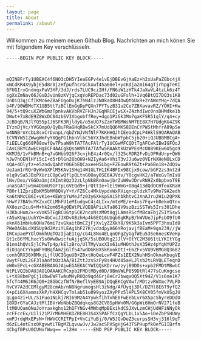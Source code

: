 ```yaml
---
layout: page
title: About
permalink: /about/
---
```

Willkommen zu meinem neuen Github Blog. Nachrichten an mich könen Sie mit folgendem Key verschlüsseln.

<code>-----BEGIN PGP PUBLIC KEY BLOCK-----

mQINBFrTy1UBEAC4f6NO3cDH5YIeaEGPv4e1vEjDBEvGjXaEz+h2xUaPaZGbc4jX
xNCdKR4X9ybjE5d8r8jzHfpufhcrGCkxwf45a60el+ycKdja2mi64gTjrhpgTeKI
6FUGIrxGndnqxPaV3HF/3dJ/rds7LUC9ciIHf/FN6iW1zHTk4JaXwVL4tzLk6z4T
sgXxZmNav66JGsDJvUn8zKVjqCxqVoREPDac73d02uGFslh+1Vq6BtQI7DQ3s1K8
UnDiQ3qjCfIKMc6eZBaFUgoOujK7hN4lzJN0kaO8H4OwQtbUxR+2rAWnYHg+7dQA
b4F/90WBMoTX1GB5tt7zBClEmGgDpPQXn7PYTszB31u2Ce7ZBXavavRZ/YOHI+Kw
94/5+tQ9cuXZWbGmzTpnkvAKVbRVZFHJnJGqNRCEjwiX+Z4zhdIwc0nsDHMdke1b
DWut+7xBdE9Z8WxDC84zbSVIXbgobffRey+dgo1PzGk3Mm7gaKFSR51qlY/q4+cy
JcBDqB/NJlYQ55p1J6SFK3RjldyG/o5xUQ7sZzmTWBMWsNM7EE8X7H7UdgKG4Z9K
IYznDjVc/YVGQmpO/QyBuFRaGHqRBwSkCX7mUdQQ6MKS8DEnCYPWStMhfrA89pSe
w4NNBrnYcbL8sxCrDvnpL/qbZYNJVNfNlF7KKHHQJhIEeadCpLP4HklS9QARAQAB
tCVNYW51ZWwgWmFyYXQgPG1hbnVlbC56YXJhdEBnbWFpbC5jb20+iQJUBBMBCgA+
FiEELCg668P88owfQw7PsaW9hTA7TAcFAlrTy1UCGwMFCQDtTgAFCwkIBwIGFQoJ
CAsCBBYCAwECHgECF4AACgkQsaW9hTA7TAfw5RAAktkUzWPEsMcO889KEw6U5go9
KKMJB/1vFkBMnB+q7uGHbb926F3cnjhE4z4r0Qx/l325cRDR2FvDiOPRdUrp+QW6
hJw7hOENlHYi5cI+d5rDlGn28bOH9+N2IyAa6+VhiT3vJJu6wz0VErNXHeNOLxCD
sQA+4Olyfz+e5zndvQahtY0GEbEQCaxeeH5Lbg+FZEowR9t6Zt+Pa6Bn18+ZdQiw
UeJam1rRQrOyWxGXFlM5KAv1SHq14W1GLTH1IK4BFDx98Cjx9cow/bGF2zs3nt2d
elq9vSa5JBxPXUriC0pCwQflpQLtnG0Oay0SE6AJVdv/Y0cgvHK2/aTWxGvTmIsU
lNv/Dex/YGGDa1mjdAImt8Qz32zLlpNkBRnOawjbrZuW9wJDrvRN9Zx0bpbvoT9E
unaSGATjwSm4DGmU9GF7pLGVEQd9+jrQttIe+lEi9WmG+O8q413dQdOCHfeoXRaH
PB0rl1ZpriEbKM5bMM8QVyY+Y/FZ6Cc4MkUypdxWxRViqncpldzkTv9Mo79A2edh
ka6tNMcCB6I+vK1e+KEWrpYuMeJfz03y6XHspSAiShbkhtvCJXnAJru2H1u2QPXK
hHwY77BA9uYKZxxCCLMhFU1eMIudgwC4j4LIxx/mteME/e+4xs7Fqv+b0ekoQtnx
AX8oznIcu9+M+hk2om65Ag0EWtPLVQEQAPiikTa861V9szBziSSTWs5Irs301Dhe
H3KbuHum2x+xVoK5TEgBCU6tpSCK2ncxNszM0t8gjLAmsRScfMBcaEbjZSIYSsw5
rASuKUgcUuhYO+4bCxcJJXDvABzhHp4k6EO16UUgb6gKRpB/hWVUeJjpFsbO9fU0
eknX61mbHu6QHa76mi7zvGkaitBmCZjFjXv1yZ2XkY8/9K5k3aIvm5PPT3hxuIdO
PWeOAGbLdXUSUp9d2MziYLEAg1hF27KjvdzdpyA66YRojavjfBEaM+9gn239//jW
IRCxpaePYOlOmkhUqTOzIjaE1tg/cG4L8No4ELqnQFgZyGgfWEu53Se6nesKVeHp
Gt1c66YMLhxcYSs0WwBwicfuAjjqSK/5sUBOUtg2JJlV+OtYC2M3U61tLYKItYGg
B1nm1hQVs5jlCPwTp4p/kElzBro/UlTMyVaxXIx61uMHOthJsX35Hz4pYqNYUPZz
diO3gnCYYkpWFY0BqfAmZjGlf547wdDGKBXSkRookOtI+E6ZFx5VU9VBMG8Q3682
conhQRX36X0MkjLjflUCIGguUB+Z0xtHoQeLcwF4FZs1EEX2NuhHSnOknaKbugVE
VwytFUzL2GF3laAnfbOz3AA/BiZttJzsSzFy8s4HUd85aHLJlsb2tLRVQLETeqnD
eW0xEPcL+cGXABEBAAGJAjwEGAEKACYWIQQsKDrrw/zyjB9DDs+xpb2FMDtMBwUC
WtPLVQIbDAUJAO1OAAAKCRCxpb2FMDtMByd0D/9BmVWLP859DtRl477sCuKngcse
L+tX88bmPgCj1UbwEWFTwAuMHyRUQo9qd4Grj8eCr2bwqxOQ5Xt94Z/V1s6ne1K7
5fcT44M6JK6JQ0+28GbCzfWfN/BeflVyEB9AjDQqEKCgVAwf/MDtzvRWXmc7VLFD
RvCV7A2dCEMlgyM28cmAb/nN8NgrumogsHl3zNdg/AfUyqj3Dl/DZRl8E6T9yfQ2
X+pCi6X4ammsXkP/hHXHCqvTmlab51u099yozZAyPPz5lHPL5K8CV05fmVkUSgJU
qLgo4zi+UL/S1Fuo1NLkj7RI69MzA4YywkfihTvhE8FwEebLvr6X5pcShyreDDdO
18XDrGYaCAJztMlIBVrWoNbbZBQdqkqs8G2CV8SpHWn0M/GGpWi6HmOrNV271feB
ltM0UOamONuJoYraxkghs12hQFYNGv4MWbqMpBExikdCSJXvLzmCHjUdHFiNNyOk
zcFFccEx/U1li21P7rM6MHEKDZRE8H3S4XSPAFfCzQgYLbL1x5Ao+iOeZbPSHUWy
xmPJrdqMxEPsN+fHWVCCRITPpI+VnCiYuBj/0/W5JGvDeZ3curpsSH3vj316l9qT
d6zEL4otEsx0KgvwtLTBgMZLqvuwJv/Jw2acSPXSgHjG43TSPHupfk0efGIIBrfn
4Chgf0PsU0CUNxfWwg==
=l2Hm
-----END PGP PUBLIC KEY BLOCK-----</code>
